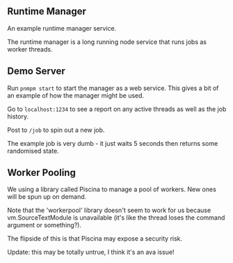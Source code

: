 ## Runtime Manager

An example runtime manager service.

The runtime manager is a long running node service that runs jobs as worker threads.

## Demo Server

Run `pnmpm start` to start the manager as a web service. This gives a bit of an example of how the manager might be used.

Go to `localhost:1234` to see a report on any active threads as well as the job history.

Post to `/job` to spin out a new job.

The example job is very dumb - it just waits 5 seconds then returns some randomised state.

## Worker Pooling

We using a library called Piscina to manage a pool of workers. New ones will be spun up on demand.

Note that the 'workerpool' library doesn't seem to work for us because vm.SourceTextModule is unavailable (it's like the thread loses the command argument or something?).

The flipside of this is that Piscina may expose a security risk.

Update: this may be totally untrue, I think it's an ava issue!